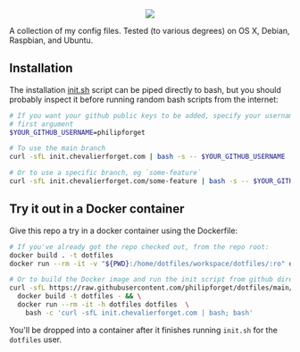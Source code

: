 <div style="text-align:center"><img src ="/static/dotfiles.png" /></div>

A collection of my config files. Tested (to various degrees) on OS X, Debian,
Raspbian, and Ubuntu.

## Installation

The installation [init.sh](./init.sh) script can be piped directly to bash, but
you should probably inspect it before running random bash scripts from the
internet:

```bash
# If you want your github public keys to be added, specify your username as the
# first argument
$YOUR_GITHUB_USERNAME=philipforget

# To use the main branch
curl -sfL init.chevalierforget.com | bash -s -- $YOUR_GITHUB_USERNAME

# Or to use a specific branch, eg `some-feature`
curl -sfL init.chevalierforget.com/some-feature | bash -s -- $YOUR_GITHUB_USERNAME
```


## Try it out in a Docker container

Give this repo a try in a docker container using the Dockerfile:

```bash
# If you've already got the repo checked out, from the repo root:
docker build . -t dotfiles
docker run --rm -it -v "${PWD}:/home/dotfiles/workspace/dotfiles/:ro" dotfiles bash -c './init.sh; bash'
```

```bash
# Or to build the Docker image and run the init script from github directly:
curl -sfL https://raw.githubusercontent.com/philipforget/dotfiles/main/Dockerfile | \
  docker build -t dotfiles - && \
  docker run --rm -it -h dotfiles dotfiles  \
    bash -c 'curl -sfL init.chevalierforget.com | bash; bash'
```

You'll be dropped into a container after it finishes running `init.sh` for the
`dotfiles` user.

